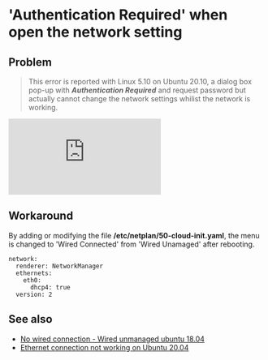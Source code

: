 # 'Authentication Required' when open the network setting

## Problem
>This error is reported with Linux 5.10 on Ubuntu 20.10, a dialog box pop-up with ***Authentication Required*** and request password but actually cannot change the network settings whilist the network is working.

![forum](https://forum.odroid.com/download/file.php?id=12942)

## Workaround
By adding or modifying the file **/etc/netplan/50-cloud-init.yaml**, the menu is changed to 'Wired Connected' from 'Wired Unamaged' after rebooting.
```
network:
  renderer: NetworkManager
  ethernets:
    eth0:
      dhcp4: true
  version: 2
```

## See also

* [No wired connection - Wired unmanaged ubuntu 18.04](https://askubuntu.com/questions/1039233/no-wired-connection-wired-unmanaged-ubuntu-18-04)
* [Ethernet connection not working on Ubuntu 20.04](https://askubuntu.com/questions/1267212/ethernet-connection-not-working-on-ubuntu-20-04)

